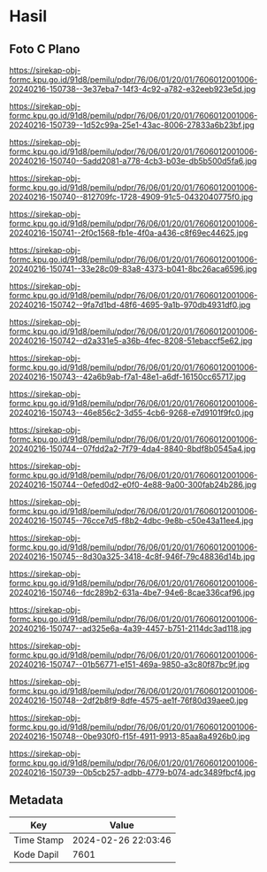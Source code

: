 # Hasil

## Foto C Plano

https://sirekap-obj-formc.kpu.go.id/91d8/pemilu/pdpr/76/06/01/20/01/7606012001006-20240216-150738--3e37eba7-14f3-4c92-a782-e32eeb923e5d.jpg

https://sirekap-obj-formc.kpu.go.id/91d8/pemilu/pdpr/76/06/01/20/01/7606012001006-20240216-150739--1d52c99a-25e1-43ac-8006-27833a6b23bf.jpg

https://sirekap-obj-formc.kpu.go.id/91d8/pemilu/pdpr/76/06/01/20/01/7606012001006-20240216-150740--5add2081-a778-4cb3-b03e-db5b500d5fa6.jpg

https://sirekap-obj-formc.kpu.go.id/91d8/pemilu/pdpr/76/06/01/20/01/7606012001006-20240216-150740--812709fc-1728-4909-91c5-0432040775f0.jpg

https://sirekap-obj-formc.kpu.go.id/91d8/pemilu/pdpr/76/06/01/20/01/7606012001006-20240216-150741--2f0c1568-fb1e-4f0a-a436-c8f69ec44625.jpg

https://sirekap-obj-formc.kpu.go.id/91d8/pemilu/pdpr/76/06/01/20/01/7606012001006-20240216-150741--33e28c09-83a8-4373-b041-8bc26aca6596.jpg

https://sirekap-obj-formc.kpu.go.id/91d8/pemilu/pdpr/76/06/01/20/01/7606012001006-20240216-150742--9fa7d1bd-48f6-4695-9a1b-970db4931df0.jpg

https://sirekap-obj-formc.kpu.go.id/91d8/pemilu/pdpr/76/06/01/20/01/7606012001006-20240216-150742--d2a331e5-a36b-4fec-8208-51ebaccf5e62.jpg

https://sirekap-obj-formc.kpu.go.id/91d8/pemilu/pdpr/76/06/01/20/01/7606012001006-20240216-150743--42a6b9ab-f7a1-48e1-a6df-16150cc65717.jpg

https://sirekap-obj-formc.kpu.go.id/91d8/pemilu/pdpr/76/06/01/20/01/7606012001006-20240216-150743--46e856c2-3d55-4cb6-9268-e7d9101f9fc0.jpg

https://sirekap-obj-formc.kpu.go.id/91d8/pemilu/pdpr/76/06/01/20/01/7606012001006-20240216-150744--07fdd2a2-7f79-4da4-8840-8bdf8b0545a4.jpg

https://sirekap-obj-formc.kpu.go.id/91d8/pemilu/pdpr/76/06/01/20/01/7606012001006-20240216-150744--0efed0d2-e0f0-4e88-9a00-300fab24b286.jpg

https://sirekap-obj-formc.kpu.go.id/91d8/pemilu/pdpr/76/06/01/20/01/7606012001006-20240216-150745--76cce7d5-f8b2-4dbc-9e8b-c50e43a11ee4.jpg

https://sirekap-obj-formc.kpu.go.id/91d8/pemilu/pdpr/76/06/01/20/01/7606012001006-20240216-150745--8d30a325-3418-4c8f-946f-79c48836d14b.jpg

https://sirekap-obj-formc.kpu.go.id/91d8/pemilu/pdpr/76/06/01/20/01/7606012001006-20240216-150746--fdc289b2-631a-4be7-94e6-8cae336caf96.jpg

https://sirekap-obj-formc.kpu.go.id/91d8/pemilu/pdpr/76/06/01/20/01/7606012001006-20240216-150747--ad325e6a-4a39-4457-b751-2114dc3ad118.jpg

https://sirekap-obj-formc.kpu.go.id/91d8/pemilu/pdpr/76/06/01/20/01/7606012001006-20240216-150747--01b56771-e151-469a-9850-a3c80f87bc9f.jpg

https://sirekap-obj-formc.kpu.go.id/91d8/pemilu/pdpr/76/06/01/20/01/7606012001006-20240216-150748--2df2b8f9-8dfe-4575-ae1f-76f80d39aee0.jpg

https://sirekap-obj-formc.kpu.go.id/91d8/pemilu/pdpr/76/06/01/20/01/7606012001006-20240216-150748--0be930f0-f15f-4911-9913-85aa8a4926b0.jpg

https://sirekap-obj-formc.kpu.go.id/91d8/pemilu/pdpr/76/06/01/20/01/7606012001006-20240216-150739--0b5cb257-adbb-4779-b074-adc3489fbcf4.jpg


## Metadata

| Key        | Value               |
| ---------- | ------------------- |
| Time Stamp | 2024-02-26 22:03:46 |
| Kode Dapil | 7601                |



